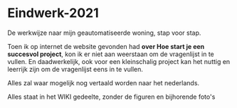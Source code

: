 # Eindwerk-2021
De werkwijze naar mijn geautomatiseerde woning, stap voor stap. 

Toen ik op internet de website gevonden had **over Hoe start je een succesvol project**, 
kon ik er niet aan weerstaan om de vragenlijst in te vullen.
En daadwerkelijk, ook voor een kleinschalig project kan het nuttig en leerrijk zijn om de vragenlijst eens in te vullen.

Alles zal waar mogelijk nog vertaald worden naar het nederlands.

Alles staat in het WIKI gedeelte, zonder de figuren en bijhorende foto's
